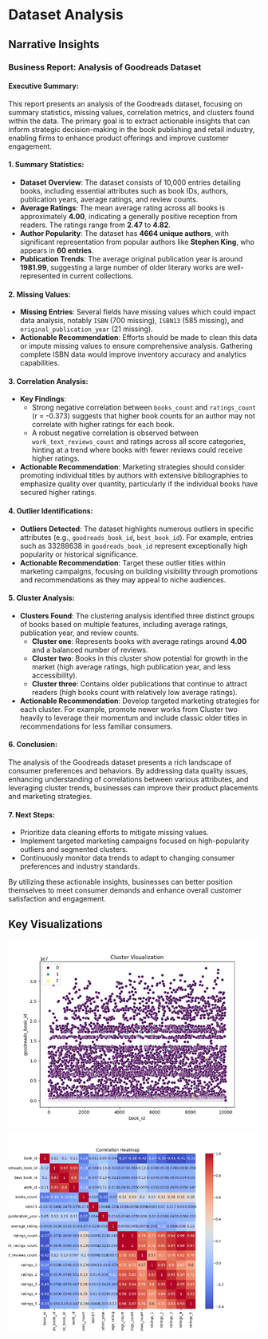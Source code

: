 # Dataset Analysis

## Narrative Insights

### Business Report: Analysis of Goodreads Dataset

#### Executive Summary:
This report presents an analysis of the Goodreads dataset, focusing on summary statistics, missing values, correlation metrics, and clusters found within the data. The primary goal is to extract actionable insights that can inform strategic decision-making in the book publishing and retail industry, enabling firms to enhance product offerings and improve customer engagement.

#### 1. Summary Statistics:
- **Dataset Overview**: The dataset consists of 10,000 entries detailing books, including essential attributes such as book IDs, authors, publication years, average ratings, and review counts.
- **Average Ratings**: The mean average rating across all books is approximately **4.00**, indicating a generally positive reception from readers. The ratings range from **2.47** to **4.82**.
- **Author Popularity**: The dataset has **4664 unique authors**, with significant representation from popular authors like **Stephen King**, who appears in **60 entries**.
- **Publication Trends**: The average original publication year is around **1981.99**, suggesting a large number of older literary works are well-represented in current collections.

#### 2. Missing Values:
- **Missing Entries**: Several fields have missing values which could impact data analysis, notably `ISBN` (700 missing), `ISBN13` (585 missing), and `original_publication_year` (21 missing). 
- **Actionable Recommendation**: Efforts should be made to clean this data or impute missing values to ensure comprehensive analysis. Gathering complete ISBN data would improve inventory accuracy and analytics capabilities.

#### 3. Correlation Analysis:
- **Key Findings**:
  - Strong negative correlation between `books_count` and `ratings_count` (r = -0.373) suggests that higher book counts for an author may not correlate with higher ratings for each book.
  - A robust negative correlation is observed between `work_text_reviews_count` and ratings across all score categories, hinting at a trend where books with fewer reviews could receive higher ratings.
- **Actionable Recommendation**: Marketing strategies should consider promoting individual titles by authors with extensive bibliographies to emphasize quality over quantity, particularly if the individual books have secured higher ratings.

#### 4. Outlier Identifications:
- **Outliers Detected**: The dataset highlights numerous outliers in specific attributes (e.g., `goodreads_book_id`, `best_book_id`). For example, entries such as 33288638 in `goodreads_book_id` represent exceptionally high popularity or historical significance.
- **Actionable Recommendation**: Target these outlier titles within marketing campaigns, focusing on building visibility through promotions and recommendations as they may appeal to niche audiences.

#### 5. Cluster Analysis:
- **Clusters Found**: The clustering analysis identified three distinct groups of books based on multiple features, including average ratings, publication year, and review counts.
  - **Cluster one**: Represents books with average ratings around **4.00** and a balanced number of reviews.
  - **Cluster two**: Books in this cluster show potential for growth in the market (high average ratings, high publication year, and less accessibility).
  - **Cluster three**: Contains older publications that continue to attract readers (high books count with relatively low average ratings).
- **Actionable Recommendation**: Develop targeted marketing strategies for each cluster. For example, promote newer works from Cluster two heavily to leverage their momentum and include classic older titles in recommendations for less familiar consumers.

#### 6. Conclusion:
The analysis of the Goodreads dataset presents a rich landscape of consumer preferences and behaviors. By addressing data quality issues, enhancing understanding of correlations between various attributes, and leveraging cluster trends, businesses can improve their product placements and marketing strategies. 

#### 7. Next Steps:
- Prioritize data cleaning efforts to mitigate missing values.
- Implement targeted marketing campaigns focused on high-popularity outliers and segmented clusters.
- Continuously monitor data trends to adapt to changing consumer preferences and industry standards.

By utilizing these actionable insights, businesses can better position themselves to meet consumer demands and enhance overall customer satisfaction and engagement.

## Key Visualizations

![cluster_visualization.png](cluster_visualization.png)
![correlation_heatmap.png](correlation_heatmap.png)
